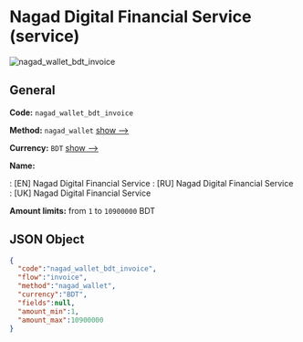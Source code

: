 
# Nagad Digital Financial Service (service) 
![nagad_wallet_bdt_invoice](https://static.openfintech.io/payment_methods/nagad_wallet_bdt_invoice/logo.svg?w=400&c=v0.59.26#w200)  

## General 
 
**Code:** `nagad_wallet_bdt_invoice` 
 
**Method:** `nagad_wallet` 
 [show -->](/payment-methods/nagad_wallet/) 
 
**Currency:** `BDT` [show -->](/currencies/BDT/) 
 
**Name:** 
 
:	[EN] Nagad Digital Financial Service 
:	[RU] Nagad Digital Financial Service 
:	[UK] Nagad Digital Financial Service 
 
**Amount limits:** from `1` to `10900000` BDT 

## JSON Object 

```json
{
  "code":"nagad_wallet_bdt_invoice",
  "flow":"invoice",
  "method":"nagad_wallet",
  "currency":"BDT",
  "fields":null,
  "amount_min":1,
  "amount_max":10900000
}
```  
